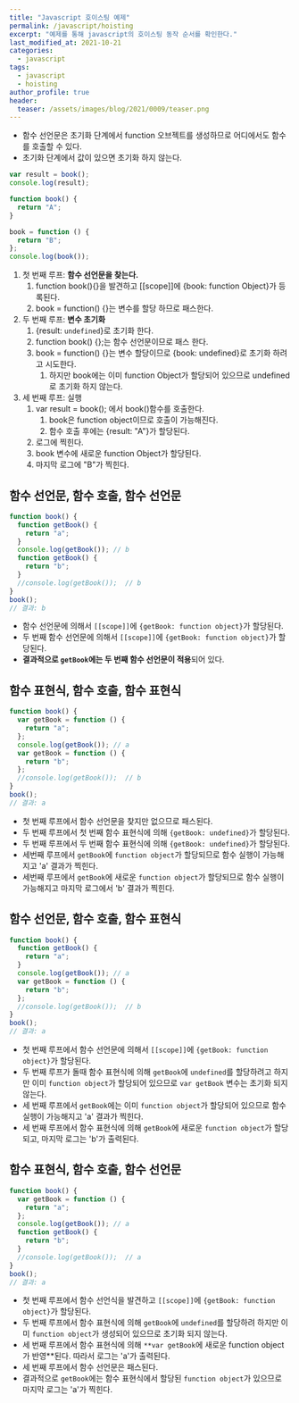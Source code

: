 ```yaml
---
title: "Javascript 호이스팅 예제"
permalink: /javascript/hoisting
excerpt: "예제를 통해 javascript의 호이스팅 동작 순서를 확인한다."
last_modified_at: 2021-10-21
categories:
  - javascript
tags:
  - javascript
  - hoisting
author_profile: true
header:
  teaser: /assets/images/blog/2021/0009/teaser.png
---
```


- 함수 선언문은 초기화 단계에서 function 오브젝트를 생성하므로 어디에서도 함수를 호출할 수 있다.
- 초기화 단계에서 값이 있으면 초기화 하지 않는다.

```jsx
var result = book();
console.log(result);

function book() {
  return "A";
}

book = function () {
  return "B";
};
console.log(book());
```

1. 첫 번째 루프: **함수 선언문을 찾는다.**
   1. function book(){}을 발견하고 [[scope]]에 {book: function Object}가 등록된다.
   2. book = function() {}는 변수를 할당 하므로 패스한다.
2. 두 번째 루프: **변수 초기화**
   1. {result: `undefined`}로 초기화 한다.
   2. function book() {};는 함수 선언문이므로 패스 한다.
   3. book = function() {}는 변수 할당이므로 {book: undefined}로 초기화 하려고 시도한다.
      1. 하지만 book에는 이미 function Object가 할당되어 있으므로 undefined로 초기화 하지 않는다.
3. 세 번째 루프: 실행
   1. var result = book(); 에서 book()함수를 호출한다.
      1. book은 function object이므로 호출이 가능해진다.
      2. 함수 호출 후에는 {result: "A"}가 할당된다.
   2. 로그에 찍힌다.
   3. book 변수에 새로운 function Object가 할당된다.
   4. 마지막 로그에 "B"가 찍힌다.

## 함수 선언문, 함수 호출, 함수 선언문

```jsx
function book() {
  function getBook() {
    return "a";
  }
  console.log(getBook()); // b
  function getBook() {
    return "b";
  }
  //console.log(getBook());  // b
}
book();
// 결과: b
```

- 함수 선언문에 의해서 `[[scope]]`에 `{getBook: function object}`가 할당된다.
- 두 번째 함수 선언문에 의해서 `[[scope]]`에 `{getBook: function object}`가 할당된다.
- **결과적으로 `getBook`에는 두 번째 함수 선언문이 적용**되어 있다.

## 함수 표현식, 함수 호출, 함수 표현식

```jsx
function book() {
  var getBook = function () {
    return "a";
  };
  console.log(getBook()); // a
  var getBook = function () {
    return "b";
  };
  //console.log(getBook());  // b
}
book();
// 결과: a
```

- 첫 번째 루프에서 함수 선언문을 찾지만 없으므로 패스된다.
- 두 번째 루프에서 첫 번째 함수 표현식에 의해 `{getBook: undefined}`가 할당된다.
- 두 번째 루프에서 두 번째 함수 표현식에 의해 `{getBook: undefined}`가 할당된다.
- 세번째 루프에서 `getBook`에 `function object`가 할당되므로 함수 실행이 가능해지고 'a' 결과가 찍힌다.
- 세번째 루프에서 `getBook`에 새로운 `function object`가 할당되므로 함수 실행이 가능해지고 마지막 로그에서 'b' 결과가 찍힌다.

## 함수 선언문, 함수 호출, 함수 표현식

```jsx
function book() {
  function getBook() {
    return "a";
  }
  console.log(getBook()); // a
  var getBook = function () {
    return "b";
  };
  //console.log(getBook());  // b
}
book();
// 결과: a
```

- 첫 번째 루프에서 함수 선언문에 의해서 `[[scope]]`에 `{getBook: function object}`가 할당된다.
- 두 번째 루프가 돌때 함수 표현식에 의해 `getBook`에 `undefined`를 할당하려고 하지만
  이미 `function object`가 할당되어 있으므로 `var getBook` 변수는 초기화 되지 않는다.
- 세 번째 루프에서 `getBook`에는 이미 `function object`가 할당되어 있으므로 함수 실행이 가능해지고 'a' 결과가 찍힌다.
- 세 번째 루프에서 함수 표현식에 의해 `getBook`에 새로운 `function object`가 할당되고, 마지막 로그는 'b'가 출력된다.

## 함수 표현식, 함수 호출, 함수 선언문

```jsx
function book() {
  var getBook = function () {
    return "a";
  };
  console.log(getBook()); // a
  function getBook() {
    return "b";
  }
  //console.log(getBook());  // a
}
book();
// 결과: a
```

- 첫 번째 루프에서 함수 선언식을 발견하고 `[[scope]]`에 `{getBook: function object}`가 할당된다.
- 두 번째 루프에서 함수 표현식에 의해 `getBook`에 `undefined`를 할당하려 하지만 이미 `function object`가 생성되어 있으므로 초기화 되지 않는다.
- 세 번째 루프에서 함수 표현식에 의해 `**var getBook`에 새로운 function object가 반영\*\*된다. 따라서 로그는 'a'가 출력된다.
- 세 번째 루프에서 함수 선언문은 패스된다.
- 결과적으로 `getBook`에는 함수 표현식에서 할당된 `function object`가 있으므로 마지막 로그는 'a'가 찍힌다.
